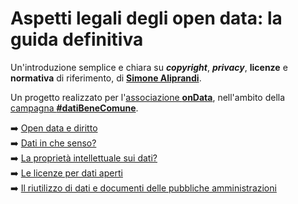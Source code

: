# Aspetti legali degli open data: la guida definitiva

Un'introduzione semplice e chiara su **_copyright_**, **_privacy_**, **licenze** e **normativa** di riferimento, di [**Simone Aliprandi**](https://ondata.github.io/aspetti-legali-opendata/autore/).

Un progetto realizzato per l'[associazione **onData**](https://www.ondata.it/), nell'ambito della [campagna **#datiBeneComune**](https://www.datibenecomune.it/).

➡️ [Open data e diritto](https://ondata.github.io/aspetti-legali-opendata/opendata-diritto/)<br>
➡️ [Dati in che senso?](https://ondata.github.io/aspetti-legali-opendata/dati-in-che-senso/)<br>
➡️ [La proprietà intellettuale sui dati?](https://ondata.github.io/aspetti-legali-opendata/la-propriet%C3%A0-intellettuale-sui-dati/)<br>
➡️ [Le licenze per dati aperti](https://ondata.github.io/aspetti-legali-opendata/le-licenze-per-dati-aperti/)<br>
➡️ [Il riutilizzo di dati e documenti delle pubbliche amministrazioni](https://ondata.github.io/aspetti-legali-opendata/il-riutilizzo-di-dati-e-documenti-delle-pubbliche-amministrazioni/)
